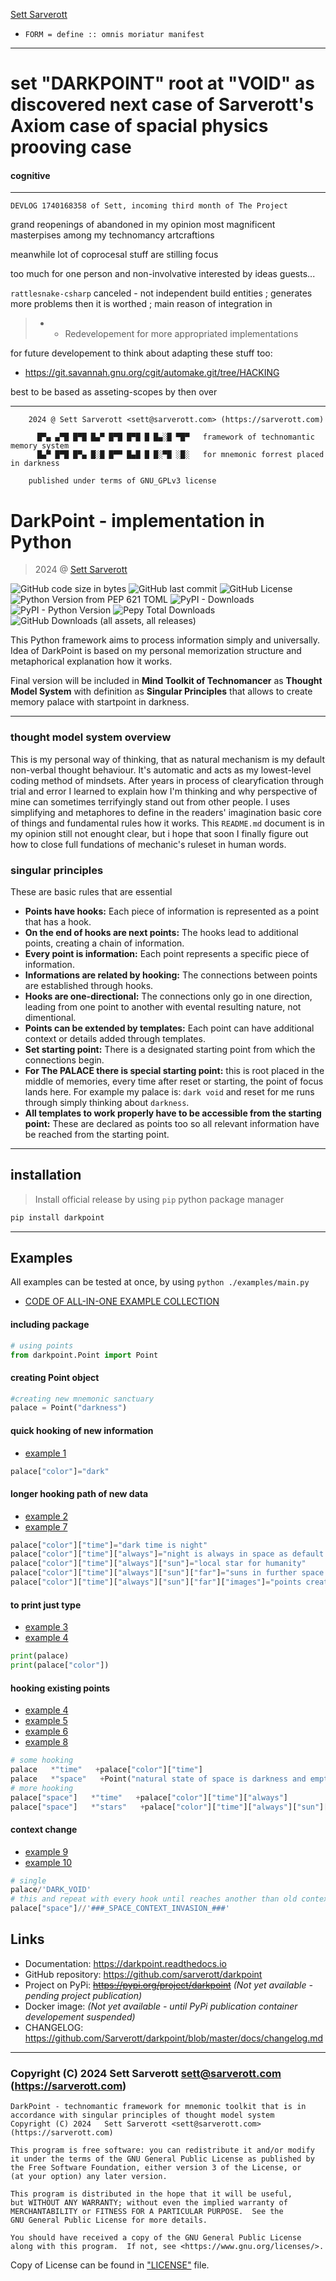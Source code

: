 [Sett Sarverott](https://sarverott.com/sett?pact)  
- `FORM = define :: omnis moriatur manifest`

---

# set "DARKPOINT" root at "VOID" as discovered next case of Sarverott's Axiom case of spacial physics prooving case

#### cognitive 

---

```
DEVLOG 1740168358 of Sett, incoming third month of The Project
```

grand reopenings of abandoned in my opinion most magnificent masterpises among my technomancy artcraftions


meanwhile lot of coprocesal stuff are stilling focus

too much for one person and non-involvative interested by ideas guests...

`rattlesnake-csharp` canceled - not independent build entities ; generates more problems then it is worthed ; main reason of integration in 

> - - Redevelopement for more appropriated implementations

for future developement to think about adapting these stuff too:

- https://git.savannah.gnu.org/cgit/automake.git/tree/HACKING

best to be based as asseting-scopes by then over

---


```
    2024 @ Sett Sarverott <sett@sarverott.com> (https://sarverott.com)

      █▀▄ ▄▀█ █▀█ █▄▀ █▀█ █▀█ █ █▄░█ ▀█▀   framework of technomantic memory system
      █▄▀ █▀█ █▀▄ █░█ █▀▀ █▄█ █ █░▀█ ░█░   for mnemonic forrest placed in darkness

    published under terms of GNU_GPLv3 license                                  
```
# DarkPoint - implementation in Python 

>  2024 @ [Sett Sarverott](https://sarverott.github.io)

![GitHub code size in bytes](https://img.shields.io/github/languages/code-size/sarverott/darkpoint) 
![GitHub last commit](https://img.shields.io/github/last-commit/sarverott/darkpoint?link=https%3A%2F%2Fgithub.com%2FSarverott%2Fdarkpoint%2Fgraphs%2Fcommit-activity) 
![GitHub License](https://img.shields.io/github/license/sarverott/darkpoint?link=https%3A%2F%2Fraw.githubusercontent.com%2FSarverott%2Fdarkpoint%2Frefs%2Fheads%2Fmaster%2FLICENSE)
![Python Version from PEP 621 TOML](https://img.shields.io/python/required-version-toml?tomlFilePath=https%3A%2F%2Fraw.githubusercontent.com%2FSarverott%2Fdarkpoint%2Frefs%2Fheads%2Fmaster%2Fpyproject.toml) 
![PyPI - Downloads](https://img.shields.io/pypi/dm/darkpoint?label=PyPi%20downloads%20monthly&link=https%3A%2F%2Fpypi.org%2Fproject%2Fdarkpoint) 
![PyPI - Python Version](https://img.shields.io/pypi/pyversions/darkpoint?label=version%20released%20on%20PyPi&link=https%3A%2F%2Fpypi.org%2Fproject%2Fdarkpoint) 
![Pepy Total Downloads](https://img.shields.io/pepy/dt/darkpoint?label=Total%package%20downloads&link=https%3A%2F%2Fwww.pepy.tech%2Fprojects%2Fdarkpoint) 
![GitHub Downloads (all assets, all releases)](https://img.shields.io/github/downloads/sarverott/darkpoint/total?label=Total%20downloads%20from%20Github&link=https%3A%2F%2Fgithub.com%2Fsarverott%2Fdarkpoint)


This Python framework aims to process information simply and universally. 
Idea of DarkPoint is based on my personal memorization structure and metaphorical explanation how it works. 

Final version will be included in __Mind Toolkit of Technomancer__ as __Thought Model System__ with definition as __Singular Principles__ that allows to create memory palace with startpoint in darkness.

---

### thought model system overview

This is my personal way of thinking, that as natural mechanism is my default non-verbal thought behaviour. It's automatic and acts as my lowest-level coding method of mindsets. After years in process of clearyfication through trial and error I learned to explain how I'm thinking and why perspective of mine can sometimes terrifyingly stand out from other people. I uses simplifying and metaphores to define in the readers' imagination basic core of things and fundamental rules how it works. This `README.md` document is in my opinion still not enought clear, but i hope that soon I finally figure out how to close full fundations of mechanic's ruleset in human words.

### singular principles

These are basic rules that are essential 

- **Points have hooks:** Each piece of information is represented as a point that has a hook.
- **On the end of hooks are next points:** The hooks lead to additional points, creating a chain of information.
- **Every point is information:** Each point represents a specific piece of information.
- **Informations are related by hooking:** The connections between points are established through hooks.
- **Hooks are one-directional:** The connections only go in one direction, leading from one point to another with evental resulting nature, not dimentional.
- **Points can be extended by templates:** Each point can have additional context or details added through templates.
- **Set starting point:** There is a designated starting point from which the connections begin.
- **For __The PALACE__ there is special starting point:** this is root placed in the middle of memories, every time after reset or starting, the point of focus lands here. For example my palace is: `dark void` and reset for me runs through simply thinking about `darkness`.
- **All templates to work properly have to be accessible from the starting point:** These are declared as points too so all relevant information have be reached from the starting point.

---

## installation
> Install official release by using `pip` python package manager 
```sh
pip install darkpoint
```

---

## Examples

All examples can be tested at once, by using `python ./examples/main.py`  
- [CODE OF ALL-IN-ONE EXAMPLE COLLECTION](https://github.com/sarverott/darkpoint/blob/master/examples/main.py)



#### including package
```python
# using points
from darkpoint.Point import Point
```

#### creating Point object
```python
#creating new mnemonic sanctuary
palace = Point("darkness")
```

#### quick hooking of new information
- [example 1](https://github.com/sarverott/darkpoint/blob/master/examples/_1_quick_hooking.py)
```python
palace["color"]="dark"
```



#### longer hooking path of new data
- [example 2](https://github.com/sarverott/darkpoint/blob/master/examples/_2_hooking_path.py)
- [example 7](https://github.com/sarverott/darkpoint/blob/master/examples/_7_absolute_path_traversal.py)
```python
palace["color"]["time"]="dark time is night"
palace["color"]["time"]["always"]="night is always in space as default constant daytime"
palace["color"]["time"]["always"]["sun"]="local star for humanity"
palace["color"]["time"]["always"]["sun"]["far"]="suns in further space from our sun are simply called stars"
palace["color"]["time"]["always"]["sun"]["far"]["images"]="points created by stars on sky are constelations"
```



#### to print just type
- [example 3](https://github.com/sarverott/darkpoint/blob/master/examples/_1_quick_hooking.py)
- [example 4](https://github.com/sarverott/darkpoint/blob/master/examples/_4_print_hooks.py)
```python
print(palace)
print(palace["color"])
```



#### hooking existing points
- [example 4](https://github.com/sarverott/darkpoint/blob/master/examples/_4_print_hooks.py)
- [example 5](https://github.com/sarverott/darkpoint/blob/master/examples/_5_for_loop_with_hooking_path.py)
- [example 6](https://github.com/sarverott/darkpoint/blob/master/examples/_6_hook_existing_points.py)
- [example 8](https://github.com/sarverott/darkpoint/blob/master/examples/_8_chaining.py)
```python
# some hooking
palace   *"time"   +palace["color"]["time"]
palace   *"space"   +Point("natural state of space is darkness and empty void")
# more hooking
palace["space"]   *"time"   +palace["color"]["time"]["always"]
palace["space"]   *"stars"   +palace["color"]["time"]["always"]["sun"]["far"]
```



#### context change
- [example 9](https://github.com/sarverott/darkpoint/blob/master/examples/_9_context_change.py)
- [example 10](https://github.com/sarverott/darkpoint/blob/master/examples/_10_multiple_context_change.py)
```python
# single
palace/'DARK_VOID'
# this and repeat with every hook until reaches another than old context
palace["space"]//'###_SPACE_CONTEXT_INVASION_###'
```

## Links
- Documentation: https://darkpoint.readthedocs.io
- GitHub repository: https://github.com/sarverott/darkpoint
- Project on PyPi: ~~https://pypi.org/project/darkpoint~~ _(Not yet available - pending project publication)_
- Docker image: _(Not yet available - until PyPi publication container developement suspended)_
- CHANGELOG: https://github.com/Sarverott/darkpoint/blob/master/docs/changelog.md

---

### Copyright (C) 2024   Sett Sarverott <sett@sarverott.com> (https://sarverott.com)


    DarkPoint - technomantic framework for mnemonic toolkit that is in accordance with singular principles of thought model system 
    Copyright (C) 2024   Sett Sarverott <sett@sarverott.com> (https://sarverott.com)

    This program is free software: you can redistribute it and/or modify
    it under the terms of the GNU General Public License as published by
    the Free Software Foundation, either version 3 of the License, or
    (at your option) any later version.

    This program is distributed in the hope that it will be useful,
    but WITHOUT ANY WARRANTY; without even the implied warranty of
    MERCHANTABILITY or FITNESS FOR A PARTICULAR PURPOSE.  See the
    GNU General Public License for more details.

    You should have received a copy of the GNU General Public License
    along with this program.  If not, see <https://www.gnu.org/licenses/>.

Copy of License can be found in ["LICENSE"](./LICENSE) file.